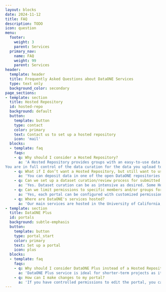 ```yaml
---
layout: blocks
date: 2024-11-12
title: FAQ
description: TODO
icon: question
menu:
  footer:
    weight: 3
    parent: Services
  primary_nav:
    name: FAQ
    weight: 99
    parent: Services
header:
  template: header
  title: Frequently Asked Questions about DataONE Services
  type: text only
  background_color: secondary
page_sections:
- template: section
  title: Hosted Repository
  id: hosted-repo
  background: default
  button:
    template: button
    type: contact
    color: primary
    text: Contact us to set up a hosted repository
    icon: 'mail'
  blocks:
  - template: faq
    faqs:
    - q: Why should I consider a Hosted Repository?
      a: 'A Hosted Repository provides groups with an easy-to-use data and metadata repository, web-based, submission and metadata editing, assignment of a citable DOI in your own DOI prefix, and many other features. You can deposit datasets, documents, software, and other research artifacts, and assign a DOI to each. This is all operated on our network, minimizing the time that you need to spend on maintaining and securing administrative systems, and on maintaining the repository software. 
You are in full control of the data curation for the data you upload to your repository, and we make sure the service is stable and secure. This service is intended for institutions or projects that want to maintain a long-term repository presence.'
    - q: What if I don’t want a Hosted Repository, but still want to use DataONE to store my data?
      a: 'You can deposit data in one of the open DataONE repositories and then you can use the DataONE Plus service to build your own customizable data portal describing your project.  DataONE Plus provides a customizable data portal where you control the pages and content via a UI dialog, and can present a custom catalog populated with datasets from any of the member repositories in the DataONE network.'
    - q: Can we set up a dataset curation/review process for submitted datasets?
      a: 'Yes. Dataset curation can be as intensive as desired. Some Hosted Repositories have extensive review processes, whereas others allow dataset creators to publish datasets immediately without review. Curation can involve either editing and annotating metadata records via the API, or simply checking for errors. Generally, repositories that have a curation process tend to only allow members of their curation teams to assign DOIs and make datasets public.' 
    - q: Can we limit permissions to specific members and/or groups for certain portals?
      a: 'Yes, each portal can be configured with customized permissions. This includes control over which users and groups can view the portal, edit its content, and manage its permissions. For more details, visit our [Portals Tutorial](https://www.dataone.org/portals-tutorial/).'
    - q: Where are DataONE's services hosted? 
      a: 'Our main services are hosted in the University of California, Santa Barbara (UCSB) [North Hall Data Center](https://it.ucsb.edu/information-technology-services/north-hall-data-center/)'
- template: section
  title: DataONE Plus
  id: portals
  background: subtle-emphasis
  button:
    template: button
    type: portal_start
    color: primary
    text: Set up a portal
    icon: plus
  blocks:
  - template: faq
    faqs:
    - q: Why should I consider DataONE Plus instead of a Hosted Repository?
      a: 'DataONE Plus service is ideal for shorter-term projects as it minimizes the costs and allows you to have a landing page for your project. Moreover, this system provides a customizable data portal where you control the content and the pages, and can present a custom catalog with content from any of the member repositories in the DataONE network.'
    - q: How can I make changes to my portal?
      a: 'If you have controlled permissions to edit the portal, you can do it via our system. For a better tutorial, visit out [Portals How-To Page](https://www.dataone.org/portals-tutorial/#saving-and-editing-portals).'
---
```

